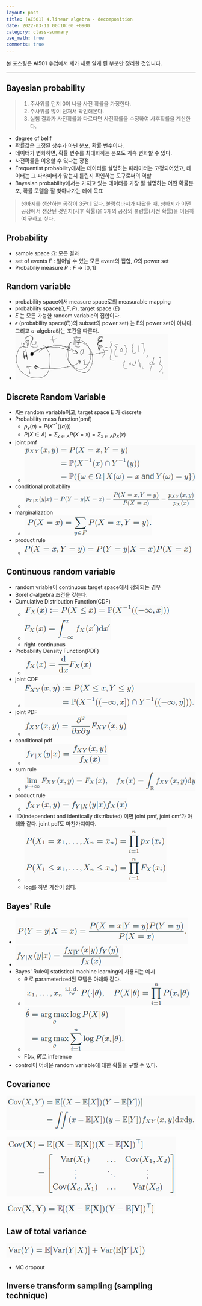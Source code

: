 ```yaml
---
layout: post
title: (AI501) 4.linear algebra - decomposition
date: 2022-03-11 00:10:00 +0900
category: class-summary
use_math: true
comments: true
---
```


본 포스팅은 AI501 수업에서 제가 새로 알게 된 부분만 정리한 것입니다.

---

## Bayesian probability

> 1. 주사위를 던져 0이 나올 사전 확률을 가정한다.
> 2. 주사위를 많이 던져서 확인해본다.
> 3. 실험 결과가 사전확률과 다르다면 사전확률을 수정하여 사후확률을 계산한다.

- degree of belif
- 확률값은 고정된 상수가 아닌 분포, 확률 변수이다.
- 데이터가 변화하면, 확률 변수를 최대화하는 분포도 계속 변화할 수 있다.
- 사전확률을 이용할 수 있다는 장점
- Frequentist probability에서는 데이터를 설명하는 파라미터는 고정되어있고, 데이터는 그 파라미터가 맞는지 틀린지 확인하는 도구로써의 역할
- Bayesian probability에서는 가지고 있는 데이터를 가장 잘 설명하는 어떤 확률분포, 확률 모델을 잘 찾아나가는 데에 목표

> 청바지를 생산하는 공장이 3군데 있다. 불량청바지가 나왔을 때, 청바지가 어떤 공장에서 생산된 것인지(사후 확률)을 3개의 공장의 불량률(사전 확률)을 이용하여 구하고 싶다.

## Probability

- sample space $\Omega$: 모든 결과
- set of events $F$ : 일어날 수 있는 모든 event의 집합, $\Omega$의 power set
- Probabiliy measure $P:F→[0,1]$

## Random variable

- probability space에서 measure space로의 measurable mapping
- probability space($\Omega, F, P$), target space ($E$)
- $E$ 는 모든 가능한 random variable의 집합이다.
- $\epsilon$ (probability space($E$))의 subset의 power set) 는 E의 power set이 아니다. 그리고 $\sigma$-algebra라는 조건을 따른다.
- ![alt image](/public/img/220323/random_variable.png)

## Discrete Random Variable

- X는 random variable이고, target space E 가 discrete
- Probability mass function(pmf) 
  - $p_x(a) = P(X^{-1}(\{a\}))$
  - $P(X\in A)=\Sigma_{x\in A}P(X=x)=\Sigma_{x\in A}p_X(x)$
- joint pmf
  - ![alt image](/public/img/220323/jointPMF.png)
- conditional probability
  - ![alt image](/public/img/220323/conditional_probability.png)
- marginalization
  - ![alt image](/public/img/220323/marginalization.png)
- product rule
  - ![alt image](/public/img/220323/product_rule.png)

## Continuous random variable

- random vriable이 continuous target space에서 정의되는 경우
- Borel $\sigma$-algebra 조건을 갖는다.
- Cumulative Distribution Function(CDF)
  - ![alt image](/public/img/220323/cdf.png)
  - ![alt image](/public/img/220323/cdf2.png)
  - right-continuous
- Probability Density Function(PDF)
  - ![alt image](/public/img/220323/pdf.png)
- joint CDF
  - ![alt image](/public/img/220323/jointCDF.png)
- joint PDF
  - ![alt image](/public/img/220323/jointPDF.png)
- conditional pdf
  - ![alt image](/public/img/220323/conditional_pdf.png)
- sum rule
  - ![alt image](/public/img/220323/sum_rule.png)
- product rule
  - ![alt image](/public/img/220323/product_rule_continuous.png)
- IID(independent and identically distributed) 이면 joint pmf, joint cmf가 아래와 같다. joint pdf도 마찬가지이다.
  - ![alt iamge](/public/img/220323/iid.png)
  - log를 하면 계산이 쉽다.

## Bayes' Rule

- ![alt image](/public/img/220323/Bayes_rule.png)
- ![alt image](/public/img/220323/Bayes_rule2.png)
- Bayes' Rule이 statistical machine learning에 사용되는 예시
  - $\theta$ 로 parameterized된 모델은 아래와 같다.
  - ![alt image](/public/img/220323/Bayes_rule_usage.png)
  - ![alt image](/public/img/220323/Bayes_rule_usage2.png)
  - F($x_*,\hat{\theta}$)로 inference
- control이 어려운 random variable에 대한 확률을 구할 수 있다.

## Covariance

![alt image](/public/img/220323/covariance.png)

![alt image](/public/img/220323/covariance2.png)

![alt image](/public/img/220323/covariance3.png)

## Law of total variance

![alt image](/public/img/220323/law_of_total_variance.png)

- MC dropout

## Inverse transform sampling (sampling technique)

